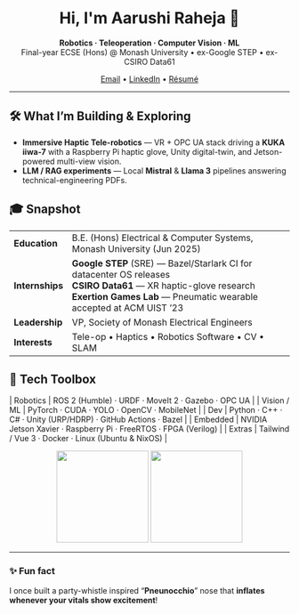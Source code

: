 <!-- Profile README for github.com/arshi9344 -->

<h1 align="center">Hi, I'm Aarushi Raheja 👋</h1>

<p align="center">
  <b>Robotics · Teleoperation · Computer Vision · ML</b><br/>
  Final-year ECSE (Hons) @ Monash University • ex-Google STEP • ex-CSIRO Data61
</p>

<p align="center">
  <a href="mailto:aarushi.raheja@gmail.com">Email</a> •
  <a href="https://linkedin.com/in/aarushi-raheja">LinkedIn</a> •
  <a href="https://arshi9344.github.io/resume.pdf">Résumé</a>
</p>

---

## 🛠  What I’m Building & Exploring
- **Immersive Haptic Tele-robotics**&nbsp;— VR + OPC UA stack driving a **KUKA iiwa-7** with a Raspberry Pi haptic glove, Unity digital-twin, and Jetson-powered multi-view vision.  
- **LLM / RAG experiments**&nbsp;— Local **Mistral** & **Llama 3** pipelines answering technical-engineering PDFs.  

## 🎓  Snapshot
| | |
|---|---|
| **Education** | B.E. (Hons) Electrical & Computer Systems, Monash University (Jun 2025) |
| **Internships** | **Google STEP** (SRE) — Bazel/Starlark CI for datacenter OS releases<br/>**CSIRO Data61** — XR haptic-glove research<br/>**Exertion Games Lab** — Pneumatic wearable accepted at ACM UIST ’23 |
| **Leadership** | VP, Society of Monash Electrical Engineers |
| **Interests** | Tele-op • Haptics • Robotics Software • CV • SLAM |

## 🧰  Tech Toolbox
| Robotics | ROS 2 (Humble) · URDF · MoveIt 2 · Gazebo · OPC UA |
| Vision / ML | PyTorch · CUDA · YOLO · OpenCV · MobileNet |
| Dev | Python · C++ · C# · Unity (URP/HDRP) · GitHub Actions · Bazel |
| Embedded | NVIDIA Jetson Xavier · Raspberry Pi · FreeRTOS · FPGA (Verilog) |
| Extras | Tailwind / Vue 3 · Docker · Linux (Ubuntu & NixOS) |

<p align="center">
  <img src="https://github-readme-stats.vercel.app/api?username=arshi9344&show_icons=true&hide=stars&count_private=true" height="165"/>
  <img src="https://github-readme-stats.vercel.app/api/top-langs/?username=arshi9344&layout=compact&hide=jupyter%20notebook" height="165"/>
</p>

---

### ✨ Fun fact  
I once built a party-whistle inspired “**Pneunocchio**” nose that **inflates whenever your vitals show excitement**!
